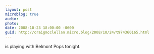```yaml
---
layout: post
microblog: true
audio: 
photo: 
date: 2008-10-23 18:00:00 -0600
guid: http://craigmcclellan.micro.blog/2008/10/24/t974360165.html
---
```

is playing with Belmont Pops tonight.
